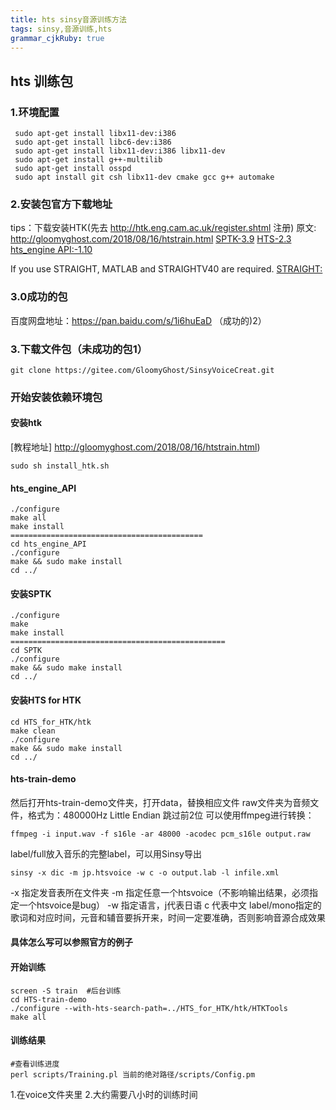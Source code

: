 ```yaml
---
title: hts sinsy音源训练方法
tags: sinsy,音源训练,hts
grammar_cjkRuby: true
---
```

## hts 训练包
### 1.环境配置
```
 sudo apt-get install libx11-dev:i386
 sudo apt-get install libc6-dev:i386
 sudo apt-get install libx11-dev:i386 libx11-dev
 sudo apt-get install g++-multilib
 sudo apt-get install osspd
 sudo apt install git csh libx11-dev cmake gcc g++ automake
```
### 2.安装包官方下载地址
tips：下载安装HTK(先去 http://htk.eng.cam.ac.uk/register.shtml 注册)
原文: http://gloomyghost.com/2018/08/16/htstrain.html
[SPTK-3.9]( http://sp-tk.sourceforge.net/)
[HTS-2.3](http://hts.sp.nitech.ac.jp/)
[ hts_engine API:-1.10](http://hts-engine.sourceforge.net/)


If you use STRAIGHT, MATLAB and STRAIGHTV40 are required.
[STRAIGHT: ](http://www.wakayama-u.ac.jp/~kawahara/STRAIGHTtrial/)

### 3.0成功的包
百度网盘地址：https://pan.baidu.com/s/1i6huEaD  （成功的)2）

### 3.下载文件包（未成功的包1）
```
git clone https://gitee.com/GloomyGhost/SinsyVoiceCreat.git

```
### 开始安装依赖环境包
#### 安装htk
[教程地址]  http://gloomyghost.com/2018/08/16/htstrain.html)
```
sudo sh install_htk.sh
```
####  hts_engine_API
```
./configure
make all
make install
===========================================
cd hts_engine_API
./configure
make && sudo make install
cd ../
```
#### 安装SPTK
```
./configure
make
make install
================================================
cd SPTK
./configure
make && sudo make install
cd ../
```
#### 安装HTS for HTK
```
cd HTS_for_HTK/htk
make clean
./configure
make && sudo make install
cd ../
```
#### hts-train-demo
然后打开hts-train-demo文件夹，打开data，替换相应文件
raw文件夹为音频文件，格式为：480000Hz Little Endian 跳过前2位
可以使用ffmpeg进行转换：
```
ffmpeg -i input.wav -f s16le -ar 48000 -acodec pcm_s16le output.raw
```
label/full放入音乐的完整label，可以用Sinsy导出
```
sinsy -x dic -m jp.htsvoice -w c -o output.lab -l infile.xml
```
-x 指定发音表所在文件夹
-m 指定任意一个htsvoice（不影响输出结果，必须指定一个htsvoice是bug）
-w 指定语言，j代表日语 c 代表中文
label/mono指定的歌词和对应时间，元音和辅音要拆开来，时间一定要准确，否则影响音源合成效果
#### 具体怎么写可以参照官方的例子

#### 开始训练
```
screen -S train  #后台训练
cd HTS-train-demo
./configure --with-hts-search-path=../HTS_for_HTK/htk/HTKTools
make all
```
#### 训练结果
```
#查看训练进度
perl scripts/Training.pl 当前的绝对路径/scripts/Config.pm
```
1.在voice文件夹里
2.大约需要八小时的训练时间